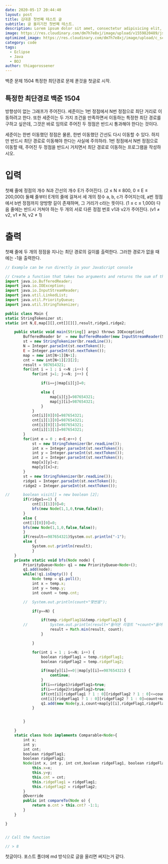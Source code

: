 ```yaml
---
date: 2020-05-17 20:44:40
layout: post
title: 김대훈 첫번째 테스트 글
subtitle: 글 올리기전 첫번째 테스트.
description: Lorem ipsum dolor sit amet, consectetur adipisicing elit, sed do eiusmod tempor incididunt ut labore et dolore magna aliqua.
image: https://res.cloudinary.com/dm7h7e8xj/image/upload/v1559820489/js-code_n83m7a.jpg
optimized_image: https://res.cloudinary.com/dm7h7e8xj/image/upload/c_scale,w_380/v1559820489/js-code_n83m7a.jpg
category: code
tags:
  - Eclipse
  - Java
  - BOJ
author: thiagorossener
---
```


백준 문제 1504 특정한 최단경로 문제 푼것을 첫글로 시작.

## 특정한 최단경로 백준 1504

방향성이 없는 그래프가 주어진다. 세준이는 1번 정점에서 N번 정점으로 최단 거리로 이동하려고 한다. 또한 세준이는 두 가지 조건을 만족하면서 이동하는 특정한 최단 경로를 구하고 싶은데, 그것은 바로 임의로 주어진 두 정점은 반드시 통과해야 한다는 것이다.

세준이는 한번 이동했던 정점은 물론, 한번 이동했던 간선도 다시 이동할 수 있다. 하지만 반드시 최단 경로로 이동해야 한다는 사실에 주의하라. 1번 정점에서 N번 정점으로 이동할 때, 주어진 두 정점을 반드시 거치면서 최단 경로로 이동하는 프로그램을 작성하시오.

# 입력

첫째 줄에 정점의 개수 N과 간선의 개수 E가 주어진다. (2 ≤ N ≤ 800, 0 ≤ E ≤ 200,000) 둘째 줄부터 E개의 줄에 걸쳐서 세 개의 정수 a, b, c가 주어지는데, a번 정점에서 b번 정점까지 양방향 길이 존재하며, 그 거리가 c라는 뜻이다. (1 ≤ c ≤ 1,000) 다음 줄에는 반드시 거쳐야 하는 두 개의 서로 다른 정점 번호 v1과 v2가 주어진다. (v1 ≠ v2, v1 ≠ N, v2 ≠ 1)

# 출력

첫째 줄에 두 개의 정점을 지나는 최단 경로의 길이를 출력한다. 그러한 경로가 없을 때에는 -1을 출력한다.

```js
// Example can be run directly in your JavaScript console

// Create a function that takes two arguments and returns the sum of those arguments
import java.io.BufferedReader;
import java.io.IOException;
import java.io.InputStreamReader;
import java.util.LinkedList;
import java.util.PriorityQueue;
import java.util.StringTokenizer;

public class Main {
static StringTokenizer st;
static int N,E,map[][],cnt[][][],result,ridge1,ridge2;

	public static void main(String[] args) throws IOException{
		BufferedReader br  = new BufferedReader(new InputStreamReader(System.in));
		st = new StringTokenizer(br.readLine());
		N = Integer.parseInt(st.nextToken());
		E = Integer.parseInt(st.nextToken());
		map = new int[N+1][N+1];
		cnt = new int[N+1][2][2];
		result = 987654321;
		for(int i = 1 ; i <=N ;i++) {
			for(int j=1; j<=N; j++) {

				if(i==j)map[i][j]=0;

				else {
					map[i][j]=987654321;
					map[j][i]=987654321;
				}
			}
			cnt[i][0][0]=987654321;
			cnt[i][1][0]=987654321;
			cnt[i][0][1]=987654321;
			cnt[i][1][1]=987654321;
		}
		for(int e = 0 ; e<E;e++) {
			st = new StringTokenizer(br.readLine());
			int x = Integer.parseInt(st.nextToken());
			int y = Integer.parseInt(st.nextToken());
			int z = Integer.parseInt(st.nextToken());
			map[x][y]=z;
			map[y][x]=z;
		}
		st = new StringTokenizer(br.readLine());
		ridge1 = Integer.parseInt(st.nextToken());
		ridge2 = Integer.parseInt(st.nextToken());

//		boolean visit[] = new boolean [2];
		if(ridge1==1) {
			cnt[1][1][0]=0;
			bfs(new Node(1,1,0,true,false));
		}
		else {
		cnt[1][0][0]=0;
		bfs(new Node(1,1,0,false,false));
		}
		if(result==987654321)System.out.println("-1");
		else {
			System.out.println(result);
			}
	}
	private static void bfs(Node node) {
		PriorityQueue<Node> q1 = new PriorityQueue<Node>();
		q1.add(node);
		while(!q1.isEmpty()) {
			Node temp = q1.poll();
			int x = temp.x;
			int y = temp.y;
			int count = temp.cnt;

		//	System.out.println(count+"몇번옴");

			if(y==N) {

				if(temp.ridgeFlag1&&temp.ridgeFlag2) {
		//			System.out.println(result+"들어온 리절트 "+count+"들어온 카운트" + x + ", " + y);
					result = Math.min(result, count);
				}

			}

			for(int i = 1 ; i<=N; i++) {
				boolean ridgeFlag1 = temp.ridgeFlag1;
				boolean ridgeFlag2 = temp.ridgeFlag2;

				if(map[y][i]==0||map[y][i]==987654321) {
					continue;
				}
				if(i==ridge1)ridgeFlag1=true;
				if(i==ridge2)ridgeFlag2=true;
				if(cnt[i][ridgeFlag1 ? 1 : 0][ridgeFlag2 ? 1 : 0]<=count+map[y][i])continue;
				cnt[i][ridgeFlag1 ? 1 : 0][ridgeFlag2 ? 1 : 0]=count+map[y][i];
				q1.add(new Node(y,i,count+map[y][i],ridgeFlag1,ridgeFlag2));
			}


		}

	}
	static class Node implements Comparable<Node>{
		int x;
		int y;
		int cnt;
		boolean ridgeFlag1;
		boolean ridgeFlag2;
		Node(int x, int y, int cnt,boolean ridgeFlag1, boolean ridgeFlag2){
			this.x=x;
			this.y=y;
			this.cnt = cnt;
			this.ridgeFlag1 = ridgeFlag1;
			this.ridgeFlag2 = ridgeFlag2;
		}
		@Override
		public int compareTo(Node o) {
			return o.cnt > this.cnt? -1:1;
		}
	}

}


// Call the function

// > 8
```

첫글이다. 포스트 폴더에 md 방식으로 글을 올리면 써지는거 같다.
